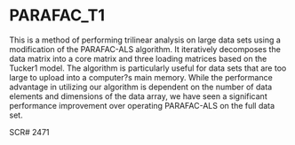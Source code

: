 # PARAFAC_T1

This is a method of performing trilinear analysis on large data sets using a modification of the PARAFAC-ALS algorithm.  It iteratively decomposes the data matrix into a core matrix and three loading matrices based on the Tucker1 model.  The algorithm is particularly useful for data sets that are too large to upload into a computer?s main memory.  While the performance advantage in utilizing our algorithm is dependent on the number of data elements and dimensions of the data array, we have seen a significant performance improvement over operating PARAFAC-ALS on the full data set.

SCR# 2471
